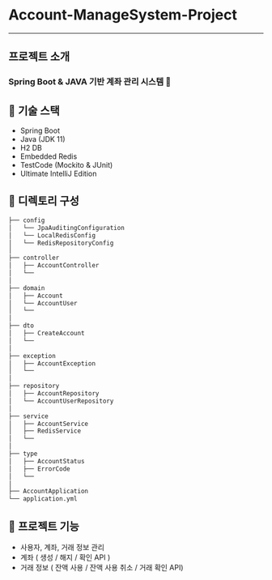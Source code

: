 # Account-ManageSystem-Project
*** 
## 프로젝트 소개
### Spring Boot & JAVA 기반 계좌 관리 시스템 💸

## :pushpin: 기술 스택 ##
- Spring Boot
- Java (JDK 11)
- H2 DB
- Embedded Redis
- TestCode (Mockito & JUnit)
- Ultimate IntelliJ Edition

## :pushpin: 디렉토리 구성 ##
```bash
├── config
│   └── JpaAuditingConfiguration
│   └── LocalRedisConfig
│   └── RedisRepositoryConfig
│
├── controller
│   ├── AccountController
│   └── 
│  
├── domain
│   ├── Account
│   └── AccountUser
│   └── 
│
├── dto
│   ├── CreateAccount
│   └── 
│
├── exception
│   ├── AccountException
│   └──
│ 
├── repository
│   ├── AccountRepository
│   └── AccountUserRepository
│
├── service
│   ├── AccountService
│   ├── RedisService
│   └── 
│
├── type
│   ├── AccountStatus
│   ├── ErrorCode
│   └── 
│
├── AccountApplication
└── application.yml
```

## :pushpin: 프로젝트 기능 ##
- 사용자, 계좌, 거래 정보 관리
- 계좌 ( 생성 / 해지 / 확인 API )
- 거래 정보 ( 잔액 사용 / 잔액 사용 취소 / 거래 확인 API)